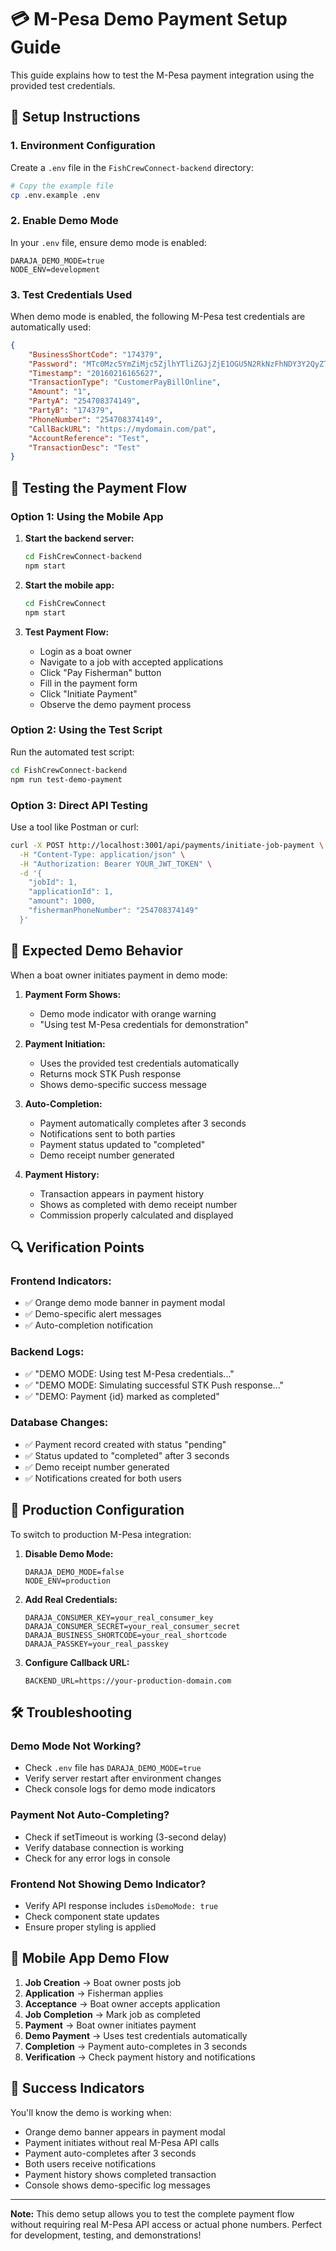 # 💳 M-Pesa Demo Payment Setup Guide

This guide explains how to test the M-Pesa payment integration using the provided test credentials.

## 🔧 Setup Instructions

### 1. Environment Configuration

Create a `.env` file in the `FishCrewConnect-backend` directory:

```bash
# Copy the example file
cp .env.example .env
```

### 2. Enable Demo Mode

In your `.env` file, ensure demo mode is enabled:

```env
DARAJA_DEMO_MODE=true
NODE_ENV=development
```

### 3. Test Credentials Used

When demo mode is enabled, the following M-Pesa test credentials are automatically used:

```json
{
    "BusinessShortCode": "174379",
    "Password": "MTc0Mzc5YmZiMjc5ZjlhYTliZGJjZjE1OGU5N2RkNzFhNDY3Y2QyZTBjODkzMDU5YjEwZjc4ZTZiNzJhZGExZWQyYzkxOTIwMTYwMjE2MTY1NjI3",
    "Timestamp": "20160216165627",
    "TransactionType": "CustomerPayBillOnline",
    "Amount": "1",
    "PartyA": "254708374149",
    "PartyB": "174379",
    "PhoneNumber": "254708374149",
    "CallBackURL": "https://mydomain.com/pat",
    "AccountReference": "Test",
    "TransactionDesc": "Test"
}
```

## 🧪 Testing the Payment Flow

### Option 1: Using the Mobile App

1. **Start the backend server:**
   ```bash
   cd FishCrewConnect-backend
   npm start
   ```

2. **Start the mobile app:**
   ```bash
   cd FishCrewConnect
   npm start
   ```

3. **Test Payment Flow:**
   - Login as a boat owner
   - Navigate to a job with accepted applications
   - Click "Pay Fisherman" button
   - Fill in the payment form
   - Click "Initiate Payment"
   - Observe the demo payment process

### Option 2: Using the Test Script

Run the automated test script:

```bash
cd FishCrewConnect-backend
npm run test-demo-payment
```

### Option 3: Direct API Testing

Use a tool like Postman or curl:

```bash
curl -X POST http://localhost:3001/api/payments/initiate-job-payment \
  -H "Content-Type: application/json" \
  -H "Authorization: Bearer YOUR_JWT_TOKEN" \
  -d '{
    "jobId": 1,
    "applicationId": 1,
    "amount": 1000,
    "fishermanPhoneNumber": "254708374149"
  }'
```

## 🎯 Expected Demo Behavior

When a boat owner initiates payment in demo mode:

1. **Payment Form Shows:**
   - Demo mode indicator with orange warning
   - "Using test M-Pesa credentials for demonstration"

2. **Payment Initiation:**
   - Uses the provided test credentials automatically
   - Returns mock STK Push response
   - Shows demo-specific success message

3. **Auto-Completion:**
   - Payment automatically completes after 3 seconds
   - Notifications sent to both parties
   - Payment status updated to "completed"
   - Demo receipt number generated

4. **Payment History:**
   - Transaction appears in payment history
   - Shows as completed with demo receipt number
   - Commission properly calculated and displayed

## 🔍 Verification Points

### Frontend Indicators:
- ✅ Orange demo mode banner in payment modal
- ✅ Demo-specific alert messages
- ✅ Auto-completion notification

### Backend Logs:
- ✅ "DEMO MODE: Using test M-Pesa credentials..."
- ✅ "DEMO MODE: Simulating successful STK Push response..."
- ✅ "DEMO: Payment {id} marked as completed"

### Database Changes:
- ✅ Payment record created with status "pending"
- ✅ Status updated to "completed" after 3 seconds
- ✅ Demo receipt number generated
- ✅ Notifications created for both users

## 🚀 Production Configuration

To switch to production M-Pesa integration:

1. **Disable Demo Mode:**
   ```env
   DARAJA_DEMO_MODE=false
   NODE_ENV=production
   ```

2. **Add Real Credentials:**
   ```env
   DARAJA_CONSUMER_KEY=your_real_consumer_key
   DARAJA_CONSUMER_SECRET=your_real_consumer_secret
   DARAJA_BUSINESS_SHORTCODE=your_real_shortcode
   DARAJA_PASSKEY=your_real_passkey
   ```

3. **Configure Callback URL:**
   ```env
   BACKEND_URL=https://your-production-domain.com
   ```

## 🛠️ Troubleshooting

### Demo Mode Not Working?
- Check `.env` file has `DARAJA_DEMO_MODE=true`
- Verify server restart after environment changes
- Check console logs for demo mode indicators

### Payment Not Auto-Completing?
- Check if setTimeout is working (3-second delay)
- Verify database connection is working
- Check for any error logs in console

### Frontend Not Showing Demo Indicator?
- Verify API response includes `isDemoMode: true`
- Check component state updates
- Ensure proper styling is applied

## 📱 Mobile App Demo Flow

1. **Job Creation** → Boat owner posts job
2. **Application** → Fisherman applies
3. **Acceptance** → Boat owner accepts application
4. **Job Completion** → Mark job as completed
5. **Payment** → Boat owner initiates payment
6. **Demo Payment** → Uses test credentials automatically
7. **Completion** → Payment auto-completes in 3 seconds
8. **Verification** → Check payment history and notifications

## 🎉 Success Indicators

You'll know the demo is working when:
- Orange demo banner appears in payment modal
- Payment initiates without real M-Pesa API calls
- Payment auto-completes after 3 seconds
- Both users receive notifications
- Payment history shows completed transaction
- Console shows demo-specific log messages

---

**Note:** This demo setup allows you to test the complete payment flow without requiring real M-Pesa API access or actual phone numbers. Perfect for development, testing, and demonstrations!
